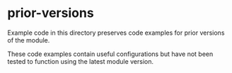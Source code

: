 # prior-versions

Example code in this directory preserves code examples for prior versions of the module. 

These code examples contain useful configurations but have not been tested to function using the latest module version.